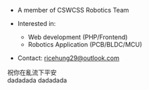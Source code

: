 
- A member of CSWCSS Robotics Team

- Interested in:
  - Web development (PHP/Frontend)
  - Robotics Application (PCB/BLDC/MCU) 

- Contact: ricehung29@outlook.com 

祝你在亂流下平安 <br>
dadadada dadadada

<!---
ricehung29/ricehung29 is a ✨ special ✨ repository because its `README.md` (this file) appears on your GitHub profile.
You can click the Preview link to take a look at your changes.
--->
